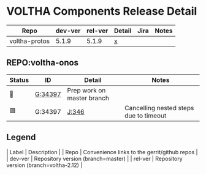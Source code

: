 # VOLTHA Components Release Detail

| Repo | dev-ver | rel-ver | Detail | Jira | Notes |
| ---- | ------- | ------- | ------ | ---- | ----- |
| voltha-protos | 5.1.9 | 5.1.9 | [x](#REPO:voltha-onos) | | |

## REPO:voltha-onos

| Status | ID | Detail | Notes |
| ------ | -- | ------ | ----- |
| :hammer: | [G:34397](https://gerrit.opencord.org/c/voltha-onos/+/34397) | Prep work on master branch |
| :red_square: | G:34397 | [J:346](https://jenkins.opencord.org/job/verify_voltha-onos_sanity-test/346) | Cancelling nested steps due to timeout |
    
## Legend

| Label   | Description |
| Repo    | Convenience links to the gerrit/github repos |
| dev-ver | Repository version (branch=master)           |
| rel-ver | Repository version (branch=voltha-2.12)      |
